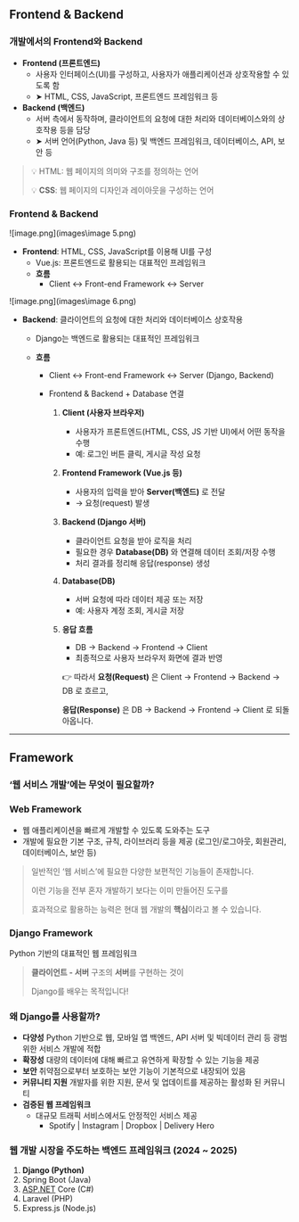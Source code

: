 ## Frontend & Backend

### 개발에서의 Frontend와 Backend

- **Frontend (프론트엔드)**
  - 사용자 인터페이스(UI)를 구성하고, 사용자가 애플리케이션과 상호작용할 수 있도록 함
  - ➤ HTML, CSS, JavaScript, 프론트엔드 프레임워크 등
- **Backend (백엔드)**
  - 서버 측에서 동작하며, 클라이언트의 요청에 대한 처리와 데이터베이스와의 상호작용 등을 담당
  - ➤ 서버 언어(Python, Java 등) 및 백엔드 프레임워크, 데이터베이스, API, 보안 등

> 💡 HTML: 웹 페이지의 의미와 구조를 정의하는 언어
>
>
> 💡 **CSS**: 웹 페이지의 디자인과 레이아웃을 구성하는 언어

### Frontend & Backend

![image.png](images\image 5.png)

- **Frontend**: HTML, CSS, JavaScript를 이용해 UI를 구성
  - Vue.js: 프론트엔드로 활용되는 대표적인 프레임워크
  - **흐름**
    - Client ↔ Front-end Framework ↔ Server

![image.png](images\\image 6.png)

- **Backend**: 클라이언트의 요청에 대한 처리와 데이터베이스 상호작용

  - Django는 백엔드로 활용되는 대표적인 프레임워크

  - **흐름**

    - Client ↔ Front-end Framework ↔ Server (Django, Backend)

    - Frontend & Backend + Database 연결

      1. **Client (사용자 브라우저)**

         - 사용자가 프론트엔드(HTML, CSS, JS 기반 UI)에서 어떤 동작을 수행
         - 예: 로그인 버튼 클릭, 게시글 작성 요청

      2. **Frontend Framework (Vue.js 등)**

         - 사용자의 입력을 받아 **Server(백엔드)** 로 전달
         - → 요청(request) 발생

      3. **Backend (Django 서버)**

         - 클라이언트 요청을 받아 로직을 처리
         - 필요한 경우 **Database(DB)** 와 연결해 데이터 조회/저장 수행
         - 처리 결과를 정리해 응답(response) 생성

      4. **Database(DB)**

         - 서버 요청에 따라 데이터 제공 또는 저장
         - 예: 사용자 계정 조회, 게시글 저장

      5. **응답 흐름**

         - DB → Backend → Frontend → Client
         - 최종적으로 사용자 브라우저 화면에 결과 반영

         👉 따라서 **요청(Request)** 은 Client → Frontend → Backend → DB 로 흐르고,

         **응답(Response)** 은 DB → Backend → Frontend → Client 로 되돌아옵니다.

---

## Framework

### ‘웹 서비스 개발’에는 무엇이 필요할까?

### Web Framework

- 웹 애플리케이션을 빠르게 개발할 수 있도록 도와주는 도구
- 개발에 필요한 기본 구조, 규칙, 라이브러리 등을 제공
  (로그인/로그아웃, 회원관리, 데이터베이스, 보안 등)

> 일반적인 ‘웹 서비스’에 필요한 다양한 보편적인 기능들이 존재합니다.
>
>
> 이런 기능을 전부 혼자 개발하기 보다는 이미 만들어진 도구를
>
> 효과적으로 활용하는 능력은 현대 웹 개발의 **핵심**이라고 볼 수 있습니다.

### Django Framework

Python 기반의 대표적인 웹 프레임워크

> **클라이언트 - 서버** 구조의 **서버**를 구현하는 것이
>
>
> Django를 배우는 목적입니다!

### 왜 Django를 사용할까?

- **다양성**
  Python 기반으로 웹, 모바일 앱 백엔드, API 서버 및 빅데이터 관리 등 광범위한 서비스 개발에 적합
- **확장성**
  대량의 데이터에 대해 빠르고 유연하게 확장할 수 있는 기능을 제공
- **보안**
  취약점으로부터 보호하는 보안 기능이 기본적으로 내장되어 있음
- **커뮤니티 지원**
  개발자를 위한 지원, 문서 및 업데이트를 제공하는 활성화 된 커뮤니티
- **검증된 웹 프레임워크**
  - 대규모 트래픽 서비스에서도 안정적인 서비스 제공
    - Spotify | Instagram | Dropbox | Delivery Hero

### 웹 개발 시장을 주도하는 백엔드 프레임워크 (2024 ~ 2025)

1. **Django (Python)**
2. Spring Boot (Java)
3. [ASP.NET](http://asp.net/) Core (C#)
4. Laravel (PHP)
5. Express.js (Node.js)
